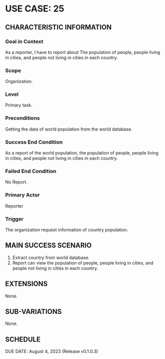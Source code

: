 # USE CASE: 25

## CHARACTERISTIC INFORMATION

### Goal in Context

As a reporter, I have to report about The population of people, people living in cities, and people not living in cities in each country.

### Scope

Organization.

### Level

Primary task.

### Preconditions

Getting the data of world population from the world database.

### Success End Condition

As a report of the world population, the population of people, people living in cities, and people not living in cities in each country.

### Failed End Condition

No Report.

### Primary Actor

Reporter

### Trigger

The organization request information of country population.

## MAIN SUCCESS SCENARIO

1. Extract country from world database.
2. Report can view the population of people, people living in cities, and people not living in cities in each country.

## EXTENSIONS

None.

## SUB-VARIATIONS

None.

## SCHEDULE

DUE DATE: August 4, 2023 (Release v0.1.0.3)